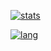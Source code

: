 [![stats](https://github-readme-stats.vercel.app/api?username=cappyzawa&cache_seconds=86400)](https://github-readme-stats.vercel.app/api?username=cappyzawa&cache_seconds=86400)

[![lang](https://github-readme-stats.vercel.app/api/top-langs/?username=cappyzawa&layout=compact&hide=javascript)](https://github-readme-stats.vercel.app/api/top-langs/?username=cappyzawa&layout=compact&hide=javascript,html)
